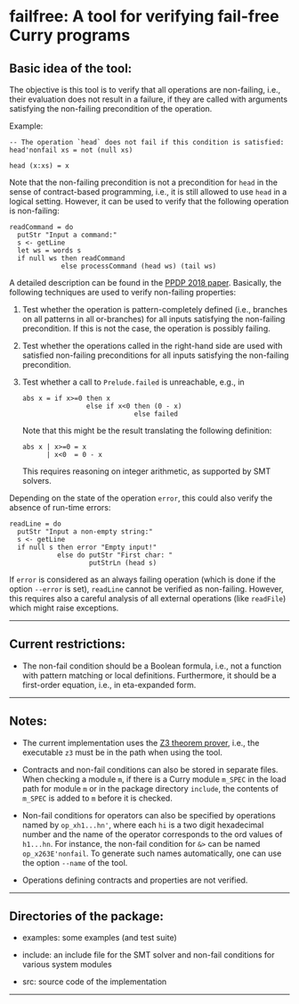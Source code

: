 failfree: A tool for verifying fail-free Curry programs
=======================================================

Basic idea of the tool:
-----------------------

The objective is this tool is to verify that all operations are non-failing,
i.e., their evaluation does not result in a failure, if they are called
with arguments satisfying the non-failing precondition of the operation.

Example:

    -- The operation `head` does not fail if this condition is satisfied:
    head'nonfail xs = not (null xs)
    
    head (x:xs) = x

Note that the non-failing precondition is not a precondition for `head`
in the sense of contract-based programming, i.e.,
it is still allowed to use `head` in a logical setting.
However, it can be used to verify that the following operation
is non-failing:

    readCommand = do
      putStr "Input a command:"
      s <- getLine
      let ws = words s
      if null ws then readCommand
                 else processCommand (head ws) (tail ws)

A detailed description can be found in the
[PPDP 2018 paper](https://doi.org/10.1145/3236950.3236957).
Basically, the following techniques are used to verify non-failing properties:

1. Test whether the operation is pattern-completely defined
   (i.e., branches on all patterns in all or-branches)
   for all inputs satisfying the non-failing precondition.
   If this is not the case, the operation is possibly failing.

2. Test whether the operations called in the right-hand side
   are used with satisfied non-failing preconditions
   for all inputs satisfying the non-failing precondition.
    
3. Test whether a call to `Prelude.failed` is unreachable, e.g., in

       abs x = if x>=0 then x
                       else if x<0 then (0 - x)
                                   else failed

   Note that this might be the result translating the following definition:

       abs x | x>=0 = x
             | x<0  = 0 - x

   This requires reasoning on integer arithmetic, as supported by SMT solvers.


Depending on the state of the operation `error`,
this could also verify the absence of run-time errors:

    readLine = do
      putStr "Input a non-empty string:"
      s <- getLine
      if null s then error "Empty input!"
                else do putStr "First char: "
                        putStrLn (head s)

If `error` is considered as an always failing operation
(which is done if the option `--error` is set),
`readLine` cannot be verified as non-failing.
However, this requires also a careful analysis
of all external operations (like `readFile`)
which might raise exceptions.

---------------------------------------------------------------------------

Current restrictions:
---------------------

- The non-fail condition should be a Boolean formula, i.e.,
  not a function with pattern matching or local definitions.
  Furthermore, it should be a first-order equation, i.e.,
  in eta-expanded form.
  

---------------------------------------------------------------------------

Notes:
------

- The current implementation uses the
  [Z3 theorem prover](https://github.com/Z3Prover), i.e.,
  the executable `z3` must be in the path when using the tool.

- Contracts and non-fail conditions can also be stored in separate
  files. When checking a module `m`, if there is a Curry module `m_SPEC`
  in the load path for module `m` or in the package directory `include`,
  the contents of `m_SPEC` is added to `m` before it is checked.

- Non-fail conditions for operators can also be specified by
  operations named by `op_xh1...hn'`, where each
  `hi` is a two digit hexadecimal number and the name
  of the operator corresponds to the ord values of `h1...hn`.
  For instance, the non-fail condition for `&>` can be named
  `op_x263E'nonfail`. To generate such names automatically,
  one can use the option `--name` of the tool.

- Operations defining contracts and properties are not verified.

---------------------------------------------------------------------------

Directories of the package:
---------------------------

* examples: some examples (and test suite)

* include: an include file for the SMT solver and non-fail conditions
  for various system modules

* src: source code of the implementation

---------------------------------------------------------------------------

